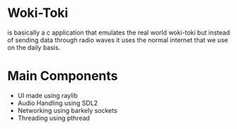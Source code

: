 # Woki-Toki

is basically a c application that emulates the real world woki-toki but instead of sending data through radio waves it uses the normal internet that we use on the daily basis.

# Main Components
- UI made using raylib
- Audio Handling using SDL2
- Networking using barkely sockets
- Threading using pthread
